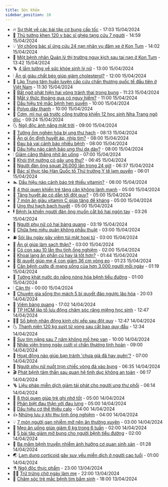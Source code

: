 ```yaml
---
title: Sức khỏe
sidebar_position: 10
---
```


<!-- vnexpress-suc-khoe:START -->
- 🔥 [Sự thật về các bài tập cơ bụng cấp tốc](https://vnexpress.net/su-that-ve-cac-bai-tap-co-bung-cap-toc-4734226.html) - 17:03 15/04/2024
- 🥰 [Thủ tướng khen 120 y bác sĩ ghép tạng cứu 7 người](https://vnexpress.net/thu-tuong-khen-120-y-bac-si-ghep-tang-cuu-7-nguoi-4734701.html) - 14:59 15/04/2024
- 💡 [Vợ chồng bác sĩ ứng cứu 24 nạn nhân vụ đâm xe ở Kon Tum](https://vnexpress.net/vo-chong-bac-si-ung-cuu-24-nan-nhan-vu-dam-xe-o-kon-tum-4734603.html) - 14:02 15/04/2024
- 🤗 [Một bệnh nhân Quản lý thị trường nguy kịch sau tai nạn ở Kon Tum](https://vnexpress.net/mot-benh-nhan-quan-ly-thi-truong-nguy-kich-sau-tai-nan-o-kon-tum-4734685.html) - 13:42 15/04/2024
- 🪜 [4 lầm tưởng về sức khỏe sinh lý nữ](https://vnexpress.net/4-lam-tuong-ve-suc-khoe-sinh-ly-nu-4734377.html) - 13:00 15/04/2024
- 🕯 [Ăn gì giàu chất béo giúp giảm cholesterol?](https://vnexpress.net/an-gi-giau-chat-beo-giup-giam-cholesterol-4734350.html) - 12:00 15/04/2024
- 🤭 [Lập Trung tâm huấn luyện cấp cứu chấn thương quốc tế đầu tiên ở Việt Nam](https://vnexpress.net/lap-trung-tam-huan-luyen-cap-cuu-chan-thuong-quoc-te-dau-tien-o-viet-nam-4734628.html) - 11:30 15/04/2024
- 👀 [Bất ngờ phát hiện hai vòng tránh thai trong bụng](https://vnexpress.net/bat-ngo-phat-hien-hai-vong-tranh-thai-trong-bung-4734391.html) - 11:23 15/04/2024
- 🌋 [Mất ý thức thoáng qua có nguy hiểm?](https://vnexpress.net/mat-y-thuc-thoang-qua-co-nguy-hiem-4734526.html) - 11:00 15/04/2024
- 🫶 [Dấu hiệu trẻ mắc bệnh hen suyễn](https://vnexpress.net/dau-hieu-tre-mac-benh-hen-suyen-4734496.html) - 10:00 15/04/2024
- 🦆 [Polyp dây thanh](https://vnexpress.net/polyp-day-thanh-4734357.html) - 10:00 15/04/2024
- 🚀 [Cơm, mì nui gà trước cổng trường khiến 12 học sinh Nha Trang ngộ độc](https://vnexpress.net/com-mi-nui-ga-truoc-cong-truong-khien-12-hoc-sinh-nha-trang-ngo-doc-4734561.html) - 09:24 15/04/2024
- 🌜 [Ngộ độc ánh nắng mặt trời](https://vnexpress.net/ngo-doc-anh-nang-mat-troi-4734372.html) - 09:00 15/04/2024
- 🧰 [Tưởng ốm nghén hóa bị ung thư hạch](https://vnexpress.net/tuong-om-nghen-hoa-bi-ung-thu-hach-4734354.html) - 08:13 15/04/2024
- 💫 [Ăn gì ổn định huyết áp, nhịp tim?](https://vnexpress.net/an-gi-on-dinh-huyet-ap-nhip-tim-4734458.html) - 08:00 15/04/2024
- 🌝 [Đau bả vai cảnh báo nhiều bệnh](https://vnexpress.net/dau-ba-vai-canh-bao-nhieu-benh-4734455.html) - 08:00 15/04/2024
- 🗽 [Dấu hiệu nào cảnh báo ung thư dạ dày?](https://vnexpress.net/dau-hieu-nao-canh-bao-ung-thu-da-day-4734442.html) - 08:00 15/04/2024
- 🕯 [Giảm căng thẳng nhờ ăn uống](https://vnexpress.net/giam-cang-thang-nho-an-uong-4734472.html) - 07:00 15/04/2024
- 🦅 [Khói thịt nướng có gây ung thư?](https://vnexpress.net/khoi-thit-nuong-co-gay-ung-thu-4734439.html) - 06:45 15/04/2024
- 🦆 [Người đàn ông squat 26.000 lần trong 24 giờ](https://vnexpress.net/nguoi-dan-ong-squat-26-000-lan-trong-24-gio-4734465.html) - 06:37 15/04/2024
- 🎊 [Bác sĩ thực tập Hàn Quốc tố Thứ trưởng Y tế lạm quyền](https://vnexpress.net/bac-si-thuc-tap-han-quoc-to-thu-truong-y-te-lam-quyen-4734410.html) - 06:01 15/04/2024
- 🏊 [Dấu hiệu nào cảnh báo trẻ thiếu vitamin?](https://vnexpress.net/dau-hieu-nao-canh-bao-tre-thieu-vitamin-4734331.html) - 06:00 15/04/2024
- 📝 [4 thói quen khiến trẻ tăng cân không lành mạnh](https://vnexpress.net/4-thoi-quen-khien-tre-tang-can-khong-lanh-manh-4734436.html) - 05:00 15/04/2024
- 💯 [Tăng huyết áp có dẫn tới đột quỵ?](https://vnexpress.net/tang-huyet-ap-co-dan-toi-dot-quy-4734412.html) - 05:00 15/04/2024
- 🌊 [7 món ăn giàu vitamin C giúp tăng đề kháng](https://vnexpress.net/7-mon-an-giau-vitamin-c-giup-tang-de-khang-4734385.html) - 05:00 15/04/2024
- 🚀 [Ung thư hạch bạch huyết](https://vnexpress.net/ung-thu-hach-bach-huyet-4734384.html) - 05:00 15/04/2024
- 🕴 [Bệnh lạ khiến người đàn ông muốn cắt bỏ hai ngón tay](https://vnexpress.net/benh-la-khien-nguoi-dan-ong-muon-cat-bo-hai-ngon-tay-4734380.html) - 03:26 15/04/2024
- 🗽 [Người phụ nữ có hai bàng quang](https://vnexpress.net/nguoi-phu-nu-co-hai-bang-quang-4734307.html) - 03:19 15/04/2024
- 🎡 [Chữa hẹp niệu quản không phẫu thuật](https://vnexpress.net/chua-hep-nieu-quan-khong-phau-thuat-4734333.html) - 03:00 15/04/2024
- ⛽️ [Sỏi lâu ngày gây viêm túi mật hoại tử](https://vnexpress.net/soi-lau-ngay-gay-viem-tui-mat-hoai-tu-4734306.html) - 03:00 15/04/2024
- 🦆 [Ăn gì giúp làm sạch thận?](https://vnexpress.net/an-gi-giup-lam-sach-than-4734265.html) - 03:00 15/04/2024
- 🤩 [Có con sau 10 lần thụ tinh ống nghiệm](https://vnexpress.net/co-con-sau-10-lan-thu-tinh-ong-nghiem-4734290.html) - 02:00 15/04/2024
- 🦒 [Khoai lang ăn phần củ hay lá tốt hơn?](https://vnexpress.net/khoai-lang-an-phan-cu-hay-la-tot-hon-4734201.html) - 01:44 15/04/2024
- 💫 [Bí quyết giúp mẹ 4 con giảm 36 cm vòng eo](https://vnexpress.net/bi-quyet-giup-me-4-con-giam-36-cm-vong-eo-4733865.html) - 01:23 15/04/2024
- 🐘 [Căn bệnh cướp đi mạng sống của hơn 3.000 người mỗi ngày](https://vnexpress.net/can-benh-cuop-di-mang-song-cua-hon-3-000-nguoi-moi-ngay-4734236.html) - 01:19 15/04/2024
- 🚀 [Tưởng khát nước do nắng nóng hóa bệnh tiểu đường](https://vnexpress.net/tuong-khat-nuoc-do-nang-nong-hoa-benh-tieu-duong-4734256.html) - 01:00 15/04/2024
- 🕯 [Cận thị](https://vnexpress.net/suc-khoe-cam-nang-cac-benh-can-thi-4732420.html) - 00:00 15/04/2024
- 🦏 [Chuyên gia sống thọ mách 5 bí quyết đảo ngược lão hóa](https://vnexpress.net/chuyen-gia-song-tho-mach-5-bi-quyet-dao-nguoc-lao-hoa-4734086.html) - 20:03 14/04/2024
- 🦄 [Viêm bàng quang](https://vnexpress.net/suc-khoe-cam-nang-cac-benh-viem-bang-quang-4733872.html) - 17:02 14/04/2024
- 🦒 [TP HCM lập tổ lưu động chăm sóc răng miệng học sinh](https://vnexpress.net/tp-hcm-lap-to-luu-dong-cham-soc-rang-mieng-hoc-sinh-4734162.html) - 12:47 14/04/2024
- 👨‍🏫 [Số bệnh nhân động kinh chỉ xếp sau đột quỵ](https://vnexpress.net/so-benh-nhan-dong-kinh-chi-xep-sau-dot-quy-4734133.html) - 12:47 14/04/2024
- 🌜 [Thanh niên 120 kg suýt tử vong sau cắt bao quy đầu](https://vnexpress.net/thanh-nien-120-kg-suyt-tu-vong-sau-cat-bao-quy-dau-4734177.html) - 12:34 14/04/2024
- 🚀 [Suy tim nặng sau 7 năm không mổ hẹp van](https://vnexpress.net/suy-tim-nang-sau-7-nam-khong-mo-hep-van-4734036.html) - 10:00 14/04/2024
- 💃 [Nhập viện trong ngày cưới vì chấn thương tinh hoàn](https://vnexpress.net/nhap-vien-trong-ngay-cuoi-vi-chan-thuong-tinh-hoan-4734174.html) - 09:00 14/04/2024
- 💯 [Hoạt động nào giúp bạn tránh &#39;chưa già đã hay quên&#39;?](https://vnexpress.net/hoat-dong-nao-giup-ban-tranh-chua-gia-da-hay-quen-4733862.html) - 07:00 14/04/2024
- 🤔 [Người phụ nữ nuốt trọn chiếc vòng đá vào bụng](https://vnexpress.net/nguoi-phu-nu-nuot-tron-chiec-vong-da-vao-bung-4734063.html) - 06:35 14/04/2024
- 🎬 [Phát bệnh tâm thần sau quan hệ tình dục không an toàn](https://vnexpress.net/phat-benh-tam-than-sau-quan-he-tinh-duc-khong-an-toan-4734062.html) - 06:17 14/04/2024
- 🪜 [Liệu pháp miễn dịch giảm tái phát cho người ung thư phổi](https://vnexpress.net/lieu-phap-mien-dich-giam-tai-phat-cho-nguoi-ung-thu-phoi-4734051.html) - 06:14 14/04/2024
- 🦣 [8 thói quen giúp trẻ ghi nhớ tốt](https://vnexpress.net/8-thoi-quen-giup-tre-ghi-nho-tot-4734024.html) - 05:00 14/04/2024
- 🧐 [Phân biệt đau thận với đau lưng](https://vnexpress.net/phan-biet-dau-than-voi-dau-lung-4733915.html) - 05:00 14/04/2024
- 🤡 [Dấu hiệu cơ thể thiếu calo](https://vnexpress.net/dau-hieu-co-the-thieu-calo-4733884.html) - 04:00 14/04/2024
- 👍 [Những lưu ý khi thụ tinh ống nghiệm](https://vnexpress.net/nhung-luu-y-khi-thu-tinh-ong-nghiem-4733367.html) - 04:00 14/04/2024
- 💡 [7 món người gan nhiễm mỡ nên ăn thường xuyên](https://vnexpress.net/7-mon-nguoi-gan-nhiem-mo-nen-an-thuong-xuyen-4733860.html) - 03:00 14/04/2024
- 💯 [Mẹo ăn uống giúp giảm 6 kg trong 6 tuần](https://vnexpress.net/meo-an-uong-giup-giam-6-kg-trong-6-tuan-4733880.html) - 02:00 14/04/2024
- 🧠 [5 bài tập giảm mỡ bụng cho người bệnh tiểu đường](https://vnexpress.net/5-bai-tap-giam-mo-bung-cho-nguoi-benh-tieu-duong-4733846.html) - 02:00 14/04/2024
- 🎡 [Ba mầm bệnh truyền nhiễm ảnh hưởng cơ quan sinh sản](https://vnexpress.net/ba-mam-benh-truyen-nhiem-anh-huong-co-quan-sinh-san-4733644.html) - 01:28 14/04/2024
- 🌏 [Lạm dụng corticoid gây suy yếu miễn dịch ở người cao tuổi](https://vnexpress.net/lam-dung-corticoid-gay-suy-yeu-mien-dich-o-nguoi-cao-tuoi-4717990.html) - 01:00 14/04/2024
- ⚗️ [Ngộ độc thực phẩm](https://vnexpress.net/suc-khoe-cam-nang-cac-benh-ngo-doc-thuc-pham-4733222.html) - 23:00 13/04/2024
- 👨‍🏫 [Trữ trứng chờ ngày làm mẹ](https://vnexpress.net/tru-trung-cho-ngay-lam-me-4733815.html) - 22:00 13/04/2024
- 🤖 [Chăm sóc trẻ mắc bệnh tim bẩm sinh](https://vnexpress.net/cham-soc-tre-mac-benh-tim-bam-sinh-4732011.html) - 18:00 13/04/2024<!-- vnexpress-suc-khoe:END -->
